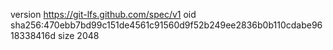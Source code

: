 version https://git-lfs.github.com/spec/v1
oid sha256:470ebb7bd99c151de4561c91560d9f52b249ee2836b0b110cdabe9618338416d
size 2048
